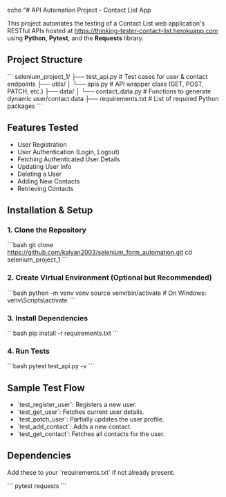 echo "# API Automation Project - Contact List App

This project automates the testing of a Contact List web application's RESTful APIs hosted at https://thinking-tester-contact-list.herokuapp.com using **Python**, **Pytest**, and the **Requests** library.

## Project Structure

\`\`\`
selenium_project_1/
├── test_api.py               # Test cases for user & contact endpoints
├── utils/
│   └── apis.py               # API wrapper class (GET, POST, PATCH, etc.)
├── data/
│   └── contact_data.py       # Functions to generate dynamic user/contact data
├── requirements.txt          # List of required Python packages
\`\`\`

## Features Tested

- User Registration
- User Authentication (Login, Logout)
- Fetching Authenticated User Details
- Updating User Info
- Deleting a User
- Adding New Contacts
- Retrieving Contacts

##  Installation & Setup

### 1. Clone the Repository

\`\`\`bash
git clone https://github.com/kalyan2003/selenium_form_automation.git
cd selenium_project_1
\`\`\`

### 2. Create Virtual Environment (Optional but Recommended)

\`\`\`bash
python -m venv venv
source venv/bin/activate  # On Windows: venv\Scripts\activate
\`\`\`

### 3. Install Dependencies

\`\`\`bash
pip install -r requirements.txt
\`\`\`

### 4. Run Tests

\`\`\`bash
pytest test_api.py -v
\`\`\`

##  Sample Test Flow

- \`test_register_user\`: Registers a new user.
- \`test_get_user\`: Fetches current user details.
- \`test_patch_user\`: Partially updates the user profile.
- \`test_add_contact\`: Adds a new contact.
- \`test_get_contact\`: Fetches all contacts for the user.

## Dependencies

Add these to your \`requirements.txt\` if not already present:

\`\`\`
pytest
requests
\`\`\`

